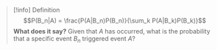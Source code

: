 >[!info] Definition
>$$P(B_n|A) = \frac{P(A|B_n)P(B_n)}{\sum_k P(A|B_k)P(B_k)}$$
>**What does it say?** Given that $A$ has occurred, what is the probability that a specific event $B_n$ triggered event $A$?

